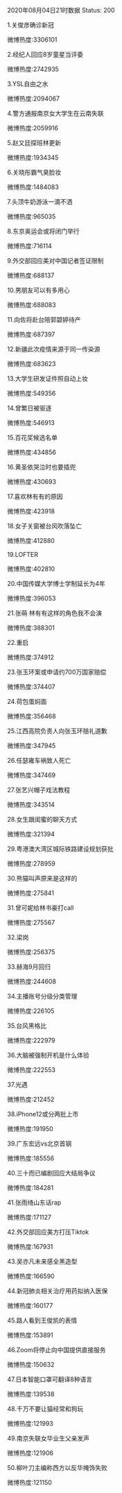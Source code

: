 2020年08月04日21时数据
Status: 200

1.关俊彦确诊新冠

微博热度:3306101

2.经纪人回应8岁童星当评委

微博热度:2742935

3.YSL自由之水

微博热度:2094067

4.警方通报南京女大学生在云南失联

微博热度:2059916

5.赵又廷探班林更新

微博热度:1934345

6.关晓彤霸气臭脸妆

微博热度:1484083

7.头顶牛奶游泳一滴不洒

微博热度:965035

8.东京奥运会或将闭门举行

微博热度:716114

9.外交部回应美对中国记者签证限制

微博热度:688137

10.男朋友可以有多用心

微博热度:688083

11.向佐将赴台陪郭碧婷待产

微博热度:687397

12.新疆此次疫情来源于同一传染源

微博热度:683623

13.大学生研发证件照自动上妆

微博热度:549356

14.曾繁日被驱逐

微博热度:546913

15.百花奖候选名单

微博热度:434856

16.黄圣依哭泣时也要插兜

微博热度:430693

17.喜欢林有有的原因

微博热度:423918

18.女子关窗被台风吹落坠亡

微博热度:412880

19.LOFTER

微博热度:402810

20.中国传媒大学博士学制延长为4年

微博热度:396053

21.张萌 林有有这样的角色我不会演

微博热度:388301

22.重启

微博热度:374912

23.张玉环案或申请约700万国家赔偿

微博热度:374407

24.荷包蛋焖面

微博热度:356468

25.江西高院负责人向张玉环赔礼道歉

微博热度:347945

26.任瑟雍车祸致人死亡

微博热度:347469

27.张艺兴帽子戏法教程

微博热度:343514

28.女生跟闺蜜的聊天方式

微博热度:321394

29.粤港澳大湾区城际铁路建设规划获批

微博热度:278959

30.熊猫叫声原来是这样的

微博热度:275841

31.曾可妮给林书豪打call

微博热度:275567

32.梁岗

微博热度:256375

33.赫海9月回归

微博热度:244608

34.主播账号分级分类管理

微博热度:226105

35.台风黑格比

微博热度:222979

36.大脑被强制开机是什么体验

微博热度:222553

37.光遇

微博热度:212452

38.iPhone12或分两批上市

微博热度:191950

39.广东宏远vs北京首钢

微博热度:185556

40.三十而已编剧回应大结局争议

微博热度:184281

41.张雨绮山东话rap

微博热度:171127

42.外交部回应美方打压Tiktok

微博热度:167931

43.吴亦凡未来感全黑造型

微博热度:166590

44.新冠肺炎相关治疗用药拟纳入医保

微博热度:160177

45.路人看到王俊凯的表情

微博热度:153891

46.Zoom将停止向中国提供直接服务

微博热度:150632

47.日本智能口罩可翻译8种语言

微博热度:139538

48.千万不要让猫经常和狗玩

微博热度:121993

49.南京失联女毕业生父亲发声

微博热度:121906

50.柳叶刀主编称西方以反华掩饰失败

微博热度:121150

